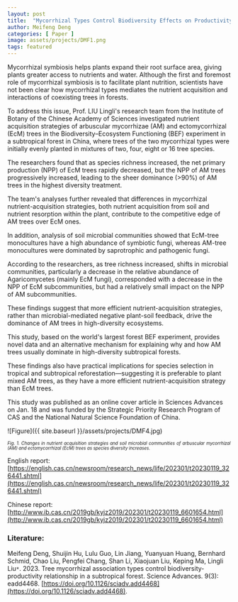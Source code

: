 ```yaml
---
layout: post
title:  "Mycorrhizal Types Control Biodiversity Effects on Productivity"
author: Meifeng Deng
categories: [ Paper ]
image: assets/projects/DMF1.png
tags: featured
---
```

Mycorrhizal symbiosis helps plants expand their root surface area, giving plants greater access to nutrients and water. Although the first and foremost role of mycorrhizal symbiosis is to facilitate plant nutrition, scientists have not been clear how mycorrhizal types mediates the nutrient acquisition and interactions of coexisting trees in forests. 

To address this issue, Prof. LIU Lingli's research team from the Institute of Botany of the Chinese Academy of Sciences investigated nutrient acquisition strategies of arbuscular mycorrhizae (AM) and ectomycorrhizal (EcM) trees in the Biodiversity–Ecosystem Functioning (BEF) experiment in a subtropical forest in China, where trees of the two mycorrhizal types were initially evenly planted in mixtures of two, four, eight or 16 tree species. 

The researchers found that as species richness increased, the net primary production (NPP) of EcM trees rapidly decreased, but the NPP of AM trees progressively increased, leading to the sheer dominance (>90%) of AM trees in the highest diversity treatment. 

The team's analyses further revealed that differences in mycorrhizal nutrient-acquisition strategies, both nutrient acquisition from soil and nutrient resorption within the plant, contribute to the competitive edge of AM trees over EcM ones.

In addition, analysis of soil microbial communities showed that EcM-tree monocultures have a high abundance of symbiotic fungi, whereas AM-tree monocultures were dominated by saprotrophic and pathogenic fungi.

According to the researchers, as tree richness increased, shifts in microbial communities, particularly a decrease in the relative abundance of Agaricomycetes (mainly EcM fungi), corresponded with a decrease in the NPP of EcM subcommunities, but had a relatively small impact on the NPP of AM subcommunities.

These findings suggest that more efficient nutrient-acquisition strategies, rather than microbial-mediated negative plant-soil feedback, drive the dominance of AM trees in high-diversity ecosystems.

This study, based on the world's largest forest BEF experiment, provides novel data and an alternative mechanism for explaining why and how AM trees usually dominate in high-diversity subtropical forests. 

These findings also have practical implications for species selection in tropical and subtropical reforestation—suggesting it is preferable to plant mixed AM trees, as they have a more efficient nutrient-acquisition strategy than EcM trees.

This study was published as an online cover article in Sciences Advances on Jan. 18 and was funded by the Strategic Priority Research Program of CAS and the National Natural Science Foundation of China. 

![Figure]({{ site.baseurl }}/assets/projects/DMF4.jpg)
<p style='text-align: justify;' ><span style="font-style: italic; font-size:70%">Fig. 1. Changes in nutrient acquisition strategies and soil microbial communities of arbuscular mycorrhizal (AM) and ectomycorrhizal (EcM) trees as species diversity increases.
</span></p>

English report:
[https://english.cas.cn/newsroom/research_news/life/202301/t20230119_326441.shtml](https://english.cas.cn/newsroom/research_news/life/202301/t20230119_326441.shtml)

Chinese report:
[http://www.ib.cas.cn/2019gb/kyjz2019/202301/t20230119_6601654.html](http://www.ib.cas.cn/2019gb/kyjz2019/202301/t20230119_6601654.html)

### Literature:
Meifeng Deng, Shuijin Hu, Lulu Guo, Lin Jiang, Yuanyuan Huang, Bernhard Schmid, Chao Liu, Pengfei Chang, Shan Li, Xiaojuan Liu, Keping Ma, Lingli Liu<code>&ast;</code>. 2023. Tree mycorrhizal association types control biodiversity-productivity relationship in a subtropical forest. Science Advances. 9(3): eadd4468. [https://doi.org/10.1126/sciadv.add4468](https://doi.org/10.1126/sciadv.add4468).


